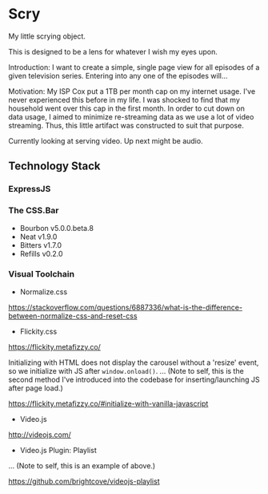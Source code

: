 # Scry
My little scrying object.

This is designed to be a lens for whatever I wish my eyes upon.

Introduction:
I want to create a simple, single page view for all episodes of a given television series. Entering into any one of the episodes will...

Motivation:
My ISP Cox put a 1TB per month cap on my internet usage. I've never experienced this before in my life. I was shocked to find that my household went over this cap in the first month. In order to cut down on data usage, I aimed to minimize re-streaming data as we use a lot of video streaming. Thus, this little artifact was constructed to suit that purpose.

Currently looking at serving video. Up next might be audio.

## Technology Stack
### ExpressJS
### The CSS.Bar
- Bourbon v5.0.0.beta.8
- Neat v1.9.0
- Bitters v1.7.0
- Refills v0.2.0

### Visual Toolchain
- Normalize.css

https://stackoverflow.com/questions/6887336/what-is-the-difference-between-normalize-css-and-reset-css

- Flickity.css

https://flickity.metafizzy.co/

Initializing with HTML does not display the carousel without a 'resize' event, so we initialize with JS after ```window.onload()```. ... (Note to self, this is the second method I've introduced into the codebase for inserting/launching JS after page load.)

https://flickity.metafizzy.co/#initialize-with-vanilla-javascript

- Video.js

http://videojs.com/

- Video.js Plugin: Playlist

... (Note to self, this is an example of above.)

https://github.com/brightcove/videojs-playlist
